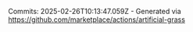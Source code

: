 Commits: 2025-02-26T10:13:47.059Z - Generated via https://github.com/marketplace/actions/artificial-grass
<br>
